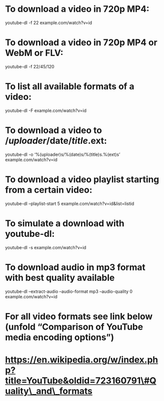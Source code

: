 To download a video in 720p MP4:
================================

youtube-dl -f 22 example.com/watch?v=id

To download a video in 720p MP4 or WebM or FLV:
===============================================

youtube-dl -f 22/45/120

To list all available formats of a video:
=========================================

youtube-dl -F example.com/watch?v=id

To download a video to /<span class="math inline">*uploader*/</span>date/<span class="math inline">*title*.</span>ext:
======================================================================================================================

youtube-dl -o ‘%(uploader)s/%(date)s/%(title)s.%(ext)s’ example.com/watch?v=id

To download a video playlist starting from a certain video:
===========================================================

youtube-dl –playlist-start 5 example.com/watch?v=id&list=listid

To simulate a download with youtube-dl:
=======================================

youtube-dl -s example.com/watch?v=id

To download audio in mp3 format with best quality available
===========================================================

youtube-dl –extract-audio –audio-format mp3 –audio-quality 0 example.com/watch?v=id

For all video formats see link below (unfold “Comparison of YouTube media encoding options”)
============================================================================================

https://en.wikipedia.org/w/index.php?title=YouTube&oldid=723160791\#Quality\_and\_formats
=========================================================================================
